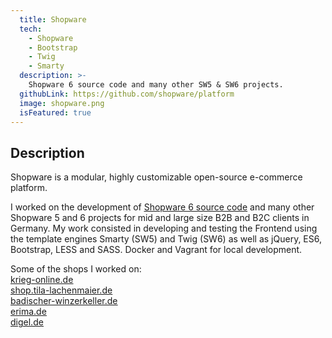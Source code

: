 ```yaml
---
  title: Shopware
  tech:
    - Shopware
    - Bootstrap
    - Twig
    - Smarty
  description: >-
    Shopware 6 source code and many other SW5 & SW6 projects.
  githubLink: https://github.com/shopware/platform
  image: shopware.png
  isFeatured: true
---
```


## Description

Shopware is a modular, highly customizable open-source e-commerce platform.

I worked on the development of [<ins>Shopware 6 source code</ins>](https://github.com/shopware/platform) and many other Shopware 5 and 6 projects for mid and large size B2B and B2C clients in Germany. My work consisted in developing and testing the Frontend using the template engines Smarty (SW5) and Twig (SW6) as well as jQuery, ES6, Bootstrap, LESS and SASS. Docker and Vagrant for local development.

Some of the shops I worked on:<br/>
[<ins>krieg-online.de</ins>](https://krieg-online.de/)<br/>
[<ins>shop.tila-lachenmaier.de</ins>](https://shop.tila-lachenmaier.de/)<br/>
[<ins>badischer-winzerkeller.de</ins>](https://www.badischer-winzerkeller.de/)<br/>
[<ins>erima.de</ins>](https://www.erima.de/)<br/>
[<ins>digel.de</ins>](https://www.digel.de/)<br/>
